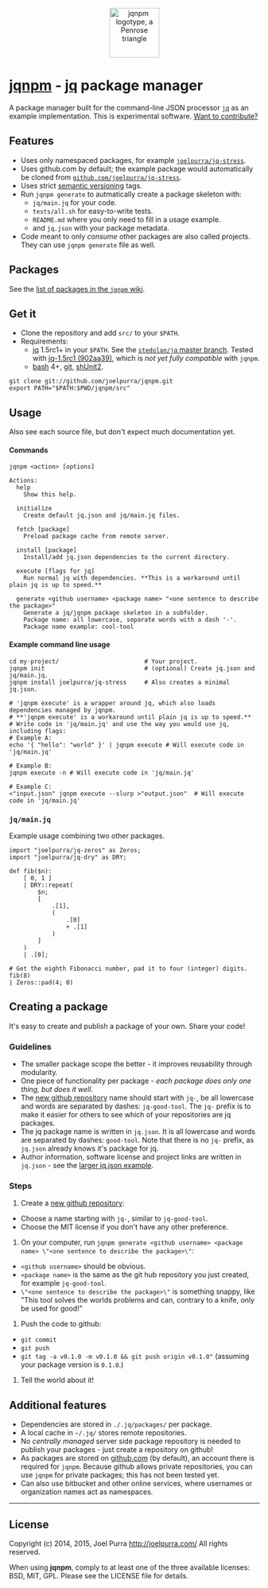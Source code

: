 <p align="center">
  <a href="https://github.com/joelpurra/jqnpm"><img src="https://rawgit.com/joelpurra/jqnpm/master/resources/logotype/penrose-triangle.svg" alt="jqnpm logotype, a Penrose triangle" width="100" border="0" /></a>
</p>

# [jqnpm](https://github.com/joelpurra/jqnpm) - [jq](https://stedolan.github.io/jq/) package manager

A package manager built for the command-line JSON processor [`jq`](https://stedolan.github.io/jq/) as an example implementation. This is experimental software. [Want to contribute?](https://github.com/joelpurra/jqnpm/blob/master/CONTRIBUTE.md)


## Features

- Uses only namespaced packages, for example [`joelpurra/jq-stress`](https://github.com/joelpurra/jq-stress).
- Uses github.com by default; the example package would automatically be cloned from [`github.com/joelpurra/jq-stress`](https://github.com/joelpurra/jq-stress).
- Uses strict [semantic versioning](http://semver.org/) tags.
- Run `jqnpm generate` to autmatically create a package skeleton with:
  - `jq/main.jq` for your code.
  - `tests/all.sh` for easy-to-write tests.
  - `README.md` where you only need to fill in a usage example.
  - and `jq.json` with your package metadata.
- Code meant to only *consume* other packages are also called projects. They can use `jqnpm generate` file as well.



## Packages

See the [list of packages in the `jqnpm` wiki](https://github.com/joelpurra/jqnpm/wiki).



## Get it

- Clone the repository and add `src/` to your `$PATH`.
- Requirements:
  - [jq](https://stedolan.github.io/jq/) 1.5rc1+ in your `$PATH`. See the [`stedolan/jq` master branch](https://github.com/stedolan/jq/). Tested with [jq-1.5rc1 (902aa39)](https://github.com/stedolan/jq/releases/tag/jq-1.5rc1), which is *not yet fully compatible* with `jqnpm`.
  - [bash](https://www.gnu.org/software/bash/) 4+, [git](http://git-scm.com/), [shUnit2](https://code.google.com/p/shunit2/).

```
git clone git://github.com/joelpurra/jqnpm.git
export PATH="$PATH:$PWD/jqnpm/src"
```



## Usage

Also see each source file, but don't expect much documentation yet.

#### Commands


```text
jqnpm <action> [options]

Actions:
  help
    Show this help.

  initialize
    Create default jq.json and jq/main.jq files.

  fetch [package]
    Preload package cache from remote server.

  install [package]
    Install/add jq.json dependencies to the current directory.

  execute [flags for jq]
    Run normal jq with dependencies. **This is a workaround until plain jq is up to speed.**

  generate <github username> <package name> "<one sentence to describe the package>"
    Generate a jq/jqnpm package skeleton in a subfolder.
    Package name: all lowercase, separate words with a dash '-'.
    Package name example: cool-tool
```


#### Example command line usage

```shell
cd my-project/                        # Your project.
jqnpm init                            # (optional) Create jq.json and jq/main.jq.
jqnpm install joelpurra/jq-stress     # Also creates a minimal jq.json.

# 'jqnpm execute' is a wrapper around jq, which also loads dependencies managed by jqnpm.
# **'jqnpm execute' is a workaround until plain jq is up to speed.**
# Write code in 'jq/main.jq' and use the way you would use jq, including flags:
# Example A:
echo '{ "hello": "world" }' | jqnpm execute # Will execute code in 'jq/main.jq'

# Example B:
jqnpm execute -n # Will execute code in 'jq/main.jq'

# Example C:
<"input.json" jqnpm execute --slurp >"output.json"  # Will execute code in 'jq/main.jq'
```


### `jq/main.jq`

Example usage combining two other packages.

```jq
import "joelpurra/jq-zeros" as Zeros;
import "joelpurra/jq-dry" as DRY;

def fib($n):
    [ 0, 1 ]
    | DRY::repeat(
        $n;
        [
            .[1],
            (
                .[0]
                + .[1]
            )
        ]
    )
    | .[0];

# Get the eighth Fibonacci number, pad it to four (integer) digits.
fib(8)
| Zeros::pad(4; 0)
```



## Creating a package

It's easy to create and publish a package of your own. Share your code!


### Guidelines

- The smaller package scope the better - it improves reusability through modularity.
- One piece of functionality per package - *each package does only one thing, but does it well*.
- The [new github repository](https://github.com/new) name should start with `jq-`, be all lowercase and words are separated by dashes: `jq-good-tool`. The `jq-` prefix is to make it easier for others to see which of your repositories are jq packages.
- The jq package name is written in `jq.json`. It is all lowercase and words are separated by dashes: `good-tool`. Note that there is no `jq-` prefix, as `jq.json` already knows it's package for jq.
- Author information, software license and project links are written in `jq.json` - see the [larger jq.json example](https://github.com/joelpurra/jqnpm/blob/master/BUILDING.md#larger-jqjson-example).


### Steps


1. Create a [new github repository](https://github.com/new):
  - Choose a name starting with `jq-`, similar to `jq-good-tool`.
  - Choose the MIT license if you don't have any other preference.
1. On your computer, run `jqnpm generate <github username> <package name> \"<one sentence to describe the package>\"`:
  - `<github username>` should be obvious.
  - `<package name>` is the same as the git hub repository you just created, for example `jq-good-tool`.
  - `\"<one sentence to describe the package>\"` is something snappy, like "This tool solves the worlds problems and can, contrary to a knife, only be used for good!"
1. Push the code to github:
  - `git commit`
  - `git push`
  - `git tag -a v0.1.0 -m v0.1.0 && git push origin v0.1.0"` (assuming your package version is `0.1.0`.)
1. Tell the world about it!



## Additional features

- Dependencies are stored in `./.jq/packages/` per package.
- A local cache in `~/.jq/` stores remote repositories.
- No *centrally managed* server side package repository is needed to publish your packages - just create a repository on github!
- As packages are stored on [github.com](https://github.com/) (by default), an account there is required for `jqnpm`. Because github allows private repositories, you can use `jqnpm` for private packages; this has not been tested yet.
- Can also use bitbucket and other online services, where usernames or organization names act as namespaces.



---

## License
Copyright (c) 2014, 2015, Joel Purra <http://joelpurra.com/>
All rights reserved.

When using **jqnpm**, comply to at least one of the three available licenses: BSD, MIT, GPL.
Please see the LICENSE file for details.


